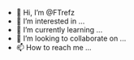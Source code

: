 - 👋 Hi, I’m @FTrefz
- 👀 I’m interested in ...
- 🌱 I’m currently learning ...
- 💞️ I’m looking to collaborate on ...
- 📫 How to reach me ...

<!---
FTrefz/FTrefz is a ✨ special ✨ repository because its `README.md` (this file) appears on your GitHub profile.
You can click the Preview link to take a look at your changes.
--->
